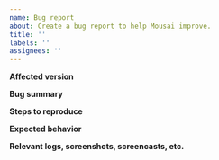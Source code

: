 ```yaml
---
name: Bug report
about: Create a bug report to help Mousai improve.
title: ''
labels: ''
assignees: ''
---
```


**Affected version**

<!--
Open Mousai's Main Menu, click on About Mousai, go to
Troubleshooting > Debugging Information, copy the text, and paste it here.

If there are other relevant version information, please include them here.
-->

**Bug summary**

<!--
Provide a short summary of the bug you encountered.
-->

**Steps to reproduce**

<!--
1. Go to '...'
2. Click on '....'
3. See error
-->

**Expected behavior**

<!--
What did you expect Mousai should do?
-->

**Relevant logs, screenshots, screencasts, etc.**

<!--
If you have further information, such as technical documentation, logs,
screenshots or screencasts related, please provide them here.

If applicable, please attach the logs from running Mousai in the
terminal with the following environment variables: `RUST_BACKTRACE=1 RUST_LOG=mousai=debug`

If running as a flatpak, please attach logs using this command

`RUST_BACKTRACE=1 RUST_LOG=mousai=debug flatpak run io.github.seadve.Mousai`

Or if running as a snap, please attach logs using this command:

`RUST_BACKTRACE=1 RUST_LOG=mousai=debug snap run mousai` and also show the output of these commands

`snap version && snap info mousai && snap connections mousai`
-->
